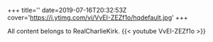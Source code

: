 +++
title=''
date=2019-07-16T20:32:53Z
cover='https://i.ytimg.com/vi/VvEI-ZEZf1o/hqdefault.jpg'
+++

All content belongs to RealCharlieKirk.
{{< youtube VvEI-ZEZf1o >}}
